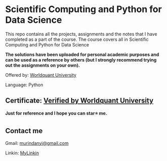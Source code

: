 # Scientific Computing and Python for Data Science
This repo contains all the projects, assignments and the notes that I have completed as a part of the course. The course covers all in Scientific Computing and Python for Data Science

**The solutions have been uploaded for personal academic purposes and can be used as a reference by others (but I strongly recommend trying out the assignments on your own).**

Offered by: [Worldquant University](https://wqu-apply.thedataincubator.com/)

Language: Python

## Certificate:  [Verified by Worldquant University ](https://wqu.thedataincubator.com/certificate/6315988161134592)


**Just for reference and I hope you can star⭐ me.**
  
## Contact me

  Gmail: murindanyi@gmail.com
  
  Linkin: [MyLinkin](https://www.linkedin.com/in/murindanyi-sudi-aa8793150/)
